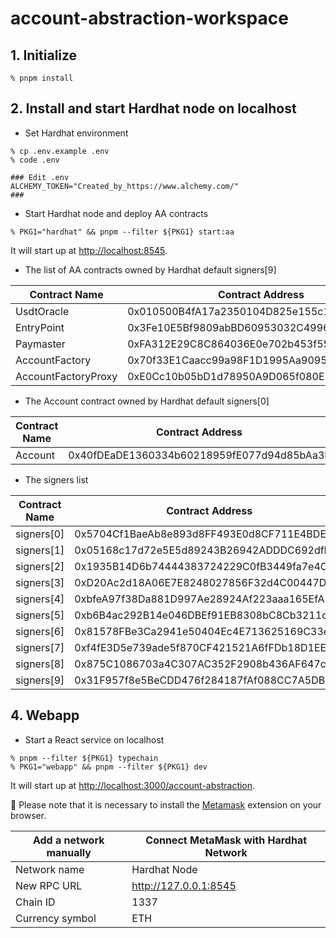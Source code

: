 # account-abstraction-workspace

## 1. Initialize

```shell
% pnpm install
```

## 2. Install and start Hardhat node on localhost

- Set Hardhat environment

```shell
% cp .env.example .env
% code .env

### Edit .env
ALCHEMY_TOKEN="Created_by_https://www.alchemy.com/"
###
```

- Start Hardhat node and deploy AA contracts

```
% PKG1="hardhat" && pnpm --filter ${PKG1} start:aa
```

It will start up at [http://localhost:8545](http://localhost:8545).

- The list of AA contracts owned by Hardhat default signers[9]

| Contract Name       | Contract Address                           | Owner      |
| ------------------- | ------------------------------------------ | ---------- |
| UsdtOracle          | 0x010500B4fA17a2350104D825e155c1bC93bfB1Be | signers[9] |
| EntryPoint          | 0x3Fe10E5Bf9809abBD60953032C4996DD7bf07D5c | signers[9] |
| Paymaster           | 0xFA312E29C8C864036E0e702b453f55f6088E4Ea1 | signers[8] |
| AccountFactory      | 0x70f33E1Caacc99a98F1D1995Aa9095255F0de0B4 | signers[9] |
| AccountFactoryProxy | 0xE0Cc10b05bD1d78950A9D065f080E2Aa308839a6 | signers[9] |

- The Account contract owned by Hardhat default signers[0]

| Contract Name | Contract Address                           | Owner      |
| ------------- | ------------------------------------------ | ---------- |
| Account       | 0x40fDEaDE1360334b60218959fE077d94d85bAa3F | signers[0] |

- The signers list

| Contract Name | Contract Address                           |
| ------------- | ------------------------------------------ |
| signers[0]    | 0x5704Cf1BaeAb8e893d8FF493E0d8CF711E4BDE99 |
| signers[1]    | 0x05168c17d72e5E5d89243B26942ADDDC692dfB70 |
| signers[2]    | 0x1935B14D6b74444383724229C0fB3449fa7e4C2f |
| signers[3]    | 0xD20Ac2d18A06E7E8248027856F32d4C00447Df39 |
| signers[4]    | 0xbfeA97f38Da881D997Ae28924Af223aaa165EfA9 |
| signers[5]    | 0xb6B4ac292B14e046DBEf91EB8308bC8Cb3211c92 |
| signers[6]    | 0x81578FBe3Ca2941e50404Ec4E713625169C33e53 |
| signers[7]    | 0xf4fE3D5e739ade5f870CF421521A6fFDb18D1EE5 |
| signers[8]    | 0x875C1086703a4C307AC352F2908b436AF647cE8e |
| signers[9]    | 0x31F957f8e5BeCDD476f284187fAf088CC7A5DB67 |

## 4. Webapp

- Start a React service on localhost

```shell
% pnpm --filter ${PKG1} typechain
% PKG1="webapp" && pnpm --filter ${PKG1} dev
```

It will start up at [http://localhost:3000/account-abstraction](http://localhost:3000/account-abstraction).

:notebook_with_decorative_cover: Please note that it is necessary to install the [Metamask](https://metamask.io/download/) extension on your browser.

| Add a network manually | Connect MetaMask with Hardhat Network |
| ---------------------- | ------------------------------------- |
| Network name           | Hardhat Node                          |
| New RPC URL            | http://127.0.0.1:8545                 |
| Chain ID               | 1337                                  |
| Currency symbol        | ETH                                   |
